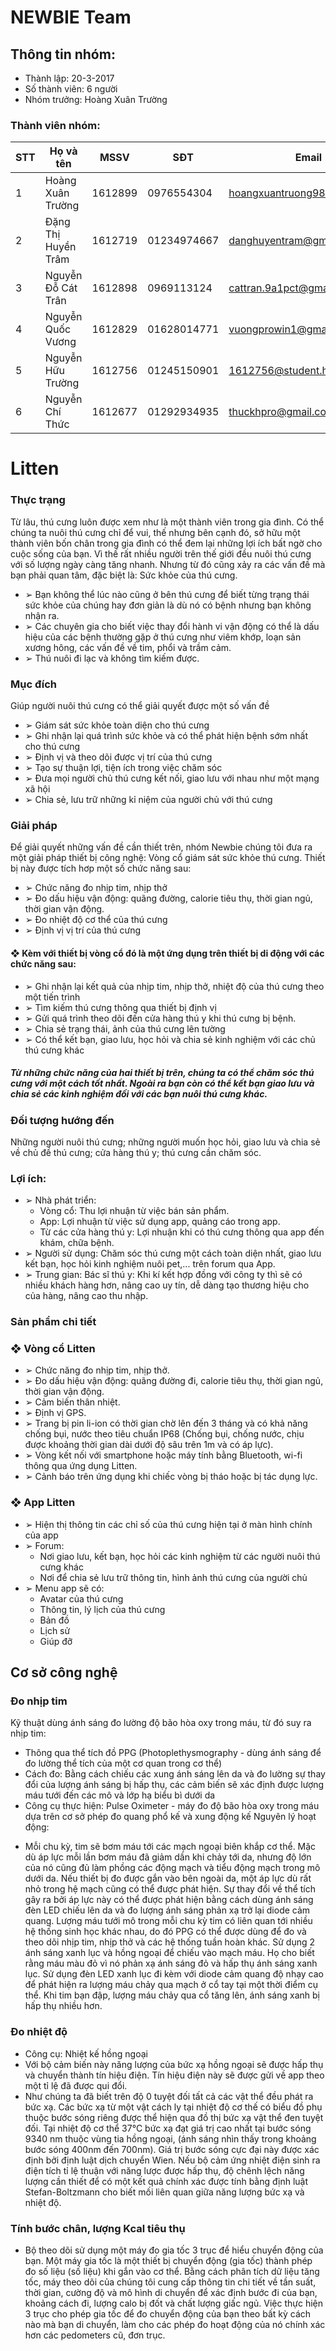 # NEWBIE Team

## Thông tin nhóm:
  * Thành lập: 20-3-2017
  * Số thành viên: 6 người
  * Nhóm trưởng: Hoàng Xuân Trường
  
### Thành viên nhóm:

STT | Họ và tên | MSSV | SĐT | Email
-----|------------|------|---------|------------
1 | Hoàng Xuân Trường | 1612899 | 0976554304 | hoangxuantruong98@gmail.com
2 | Đặng Thị Huyền Trâm | 1612719 | 01234974667 | danghuyentram@gmail.com
3 | Nguyễn Đỗ Cát Trân | 1612898 | 0969113124 | cattran.9a1pct@gmail.com
4 | Nguyễn Quốc Vương | 1612829 | 01628014771 | vuongprowin1@gmail.com
5 | Nguyễn Hữu Trường | 1612756 | 01245150901 | 1612756@student.hcmus.edu.vn
6 | Nguyễn Chí Thức | 1612677 | 01292934935 | thuckhpro@gmail.com

# Litten

### Thực trạng
  Từ lâu, thú cưng luôn được xem như là một thành viên trong gia đình. Có thể chúng ta nuôi thú cưng chỉ để vui, thế nhưng bên cạnh đó, sở hữu một thành viên bốn chân trong gia đình có thể đem lại những lợi ích bất ngờ cho cuộc sống của bạn. Vì thế rất nhiều người trên thế giới đều nuôi thú cưng với số lượng ngày càng tăng nhanh. Nhưng từ đó cũng xảy ra các vấn đề mà bạn phải quan tâm, đặc biệt là: Sức khỏe của thú cưng. 
* ➢	Bạn không thể lúc nào cũng ở bên thú cưng để biết từng trạng thái sức khỏe của chúng hay đơn giản là dù nó có bệnh nhưng bạn không nhận ra. 
* ➢	Các chuyên gia cho biết việc thay đổi hành vi vận động có thể là dấu hiệu của các bệnh thường gặp ở thú cưng như viêm khớp, loạn sản xương hông, các vấn đề về tim, phổi và trầm cảm.
* ➢	Thú nuôi đi lạc và không tìm kiếm được.
### Mục đích
  Giúp người nuôi thú cưng có thể giải quyết được một số vấn đề
* ➢	Giám sát sức khỏe toàn diện cho thú cưng
* ➢	Ghi nhận lại quá trình sức khỏe và có thể phát hiện bệnh sớm nhất cho thú cưng
* ➢	Định vị và theo dõi được vị trí của thú cưng
* ➢	Tạo sự thuận lợi, tiện ích trong việc chăm sóc
* ➢	Đưa mọi người chủ thú cưng kết nối, giao lưu với nhau như một mạng xã hội
* ➢	Chia sẻ, lưu trữ những kỉ niệm của người chủ với thú cưng
### Giải pháp 
  Để giải quyết những vấn đề cần thiết trên, nhóm Newbie chúng tôi đưa ra một giải pháp thiết bị công nghệ: Vòng cổ giám sát sức khỏe thú cưng. Thiết bị này được tích hơp một số chức năng sau:
* ➢	Chức năng đo nhịp tim, nhịp thở
* ➢	Đo dấu hiệu vận động: quãng đường, calorie tiêu thụ, thời gian ngủ, thời gian vận động.
* ➢	Đo nhiệt độ cơ thể của thú cưng
* ➢	Định vị vị trí của thú cưng
#### ❖	Kèm với thiết bị vòng cổ đó là một ứng dụng trên thiết bị di động với các chức năng sau:
* ➢	Ghi nhận lại kết quả của nhịp tim, nhịp thở, nhiệt độ của thú cưng theo một tiến trình
* ➢	Tìm kiếm thú cưng thông qua thiết bị định vị
* ➢	Gửi quá trình theo dõi đến cửa hàng thú y khi thú cưng bị bệnh.
* ➢	Chia sẻ trạng thái, ảnh của thú cưng lên tường
* ➢	Có thể kết bạn, giao lưu, học hỏi và chia sẻ kinh nghiệm với các chủ thú cưng khác
##### Từ những chức năng của hai thiết bị trên, chúng ta có thể chăm sóc thú cưng với một cách tốt nhất. Ngoài ra bạn còn có thể kết bạn giao lưu và chia sẻ các kinh nghiệm đối với các bạn nuôi thú cưng khác.
### Đối tượng hướng đến
   Những người nuôi thú cưng; những người muốn học hỏi, giao lưu  và chia sẻ về chủ đề thú cưng; cửa hàng thú y; thú cưng cần chăm sóc.
### Lợi ích: 
* ➢	Nhà phát triển: 
    -	Vòng cổ: Thu lợi nhuận từ việc bán sản phẩm.
    -	App: Lợi nhuận từ việc sử dụng app, quảng cáo trong app.
    -	Từ các cửa hàng thú y: Lợi nhuận khi có thú cưng thông qua app đến khám, chữa bệnh.
* ➢	Người sử dụng: Chăm sóc thú cưng một cách toàn diện nhất, giao lưu kết bạn, học hỏi kinh nghiệm nuôi pet,... trên forum qua App.
* ➢	Trung gian: Bác sĩ thú y: Khi kí kết hợp đồng với công ty thì sẽ có nhiều khách hàng hơn, nâng cao uy tín, dễ dàng tạo thương hiệu cho của hàng, nâng cao thu nhập.

### Sản phẩm chi tiết
### ❖	Vòng cổ Litten
* ➢	Chức năng đo nhịp tim, nhịp thở.
* ➢	Đo dấu hiệu vận động: quãng đường đi, calorie tiêu thụ, thời gian ngủ, thời gian vận động.
* ➢	Cảm biến thân nhiệt.
* ➢	Định vị GPS.
* ➢	Trang bị pin li-ion có thời gian chờ lên đến 3 tháng và có khả năng chống bụi, nước theo tiêu chuẩn IP68 (Chống bụi, chống nước, chịu được khoảng thời gian dài dưới độ sâu trên 1m và có áp lực).
* ➢	Vòng kết nối với smartphone hoặc máy tính bằng Bluetooth, wi-fi thông qua ứng dụng Litten.
* ➢	Cảnh báo trên ứng dụng khi chiếc vòng bị tháo hoặc bị tác dụng lực.
### ❖	App Litten
* ➢	Hiện thị thông tin các chỉ số của thú cưng hiện tại ở màn hình chính của app
* ➢	Forum: 
   -	Nơi giao lưu, kết bạn, học hỏi các kinh nghiệm từ các người nuôi thú cưng khác
   -	Nơi để chia sẻ lưu trữ thông tin, hình ảnh thú cưng của người chủ
* ➢	Menu app sẽ có:
   -	Avatar của thú cưng
   -	Thông tin, lý lịch của thú cưng
   -	Bản đồ
   -	Lịch sử    
   -	Giúp đỡ     
## Cơ sở công nghệ
### Đo nhịp tim
Kỹ thuật dùng ánh sáng đo lường độ bão hòa oxy trong máu, từ đó suy ra nhịp tim:
+ Thông qua thể tích đồ PPG (Photoplethysmography - dùng ánh sáng để đo lường thể tích của một cơ quan trong cơ thể)
+ Cách đo: Bằng cách chiếu các xung ánh sáng lên da và đo lường sự thay đổi của lượng ánh sáng bị hấp thụ, các cảm biến sẽ xác định được lượng máu tưới đến các mô và lớp hạ biểu bì dưới da
+ Công cụ thực hiện: Pulse Oximeter - máy đo độ bão hòa oxy trong máu dựa trên cơ sở phép đo quang phổ kế và xung động kế
Nguyên lý hoạt động: 
* Mỗi chu kỳ, tim sẽ bơm máu tới các mạch ngoại biên khắp cơ thể. Mặc dù áp lực mỗi lần bơm máu đã giảm dần khi chảy tới da, nhưng độ lớn của nó cũng đủ làm phồng các động mạch và tiểu động mạch trong mô dưới da. Nếu thiết bị đo được gắn vào bên ngoài da, một áp lực dù rất nhỏ trong hệ mạch cũng có thể được phát hiện. Sự thay đổi về thể tích gây ra bởi áp lực này có thể được phát hiện bằng cách dùng ánh sáng đèn LED chiếu lên da và đo lượng ánh sáng phản xạ trở lại diode cảm quang. Lượng máu tưới mô trong mỗi chu kỳ tim có liên quan tới nhiều hệ thống sinh học khác nhau, do đó PPG có thể được dùng để đo và theo dõi nhịp tim, nhịp thở và các hệ thống tuần hoàn khác.
Sử dụng 2 ánh sáng xanh lục và hồng ngoại để chiếu vào mạch máu. Họ cho biết rằng máu màu đỏ vì nó phản xạ ánh sáng đỏ và hấp thụ ánh sáng xanh lục. Sử dụng đèn LED xanh lục đi kèm với diode cảm quang độ nhạy cao để phát hiện ra lượng máu chảy qua mạch ở cổ tay tại một thời điểm cụ thể. Khi tim bạn đập, lượng máu chảy qua cổ tăng lên, ánh sáng xanh bị hấp thụ nhiều hơn.
### Đo nhiệt độ
- Công cụ: Nhiệt kế hồng ngoại
- Với bộ cảm biến này năng lượng của bức xạ hồng ngoại sẽ được hấp thụ và chuyển thành tín hiệu điện. Tín hiệu điện này sẽ được gửi về app theo một tỉ lệ đã được qui đổi.
- Như chúng ta đã biết trên độ 0 tuyệt đối tất cả các vật thể đều phát ra bức xạ. Các bức xạ từ một vật cách ly tại nhiệt độ cơ thế có biểu đồ phụ thuộc bước sóng riêng được thể hiện qua đồ thị bức xạ vật thể đen tuyệt đối. Tại nhiệt độ cơ thể 37°C bức xạ đạt giá trị cao nhất tại bước sóng 9340 nm thuộc vùng tia hồng ngoại, (ánh sáng nhìn thấy trong khoảng bước sóng 400nm đến 700nm). Giá trị bước sóng cực đại này được xác định bởi định luật dịch chuyển Wien. Nếu bộ cảm ứng nhiệt điện sinh ra điện tích tỉ lệ thuận với năng lược được hấp thụ, độ chênh lệch năng lượng cần thiết để có một kết quả chính xác được tính bằng định luật Stefan-Boltzmann cho biết mối liên quan giữa năng lượng bức xạ và nhiệt độ. 
### Tính bước chân, lượng Kcal tiêu thụ
- Bộ theo dõi sử dụng một máy đo gia tốc 3 trục để hiểu chuyển động của bạn. Một máy gia tốc là một thiết bị chuyển động (gia tốc) thành phép đo số liệu (số liệu) khi gắn vào cơ thể. Bằng cách phân tích dữ liệu tăng tốc, máy theo dõi của chúng tôi cung cấp thông tin chi tiết về tần suất, thời gian, cường độ và mô hình di chuyển để xác định bước đi của bạn, khoảng cách đi, lượng calo bị đốt và chất lượng giấc ngủ. Việc thực hiện 3 trục cho phép gia tốc để đo chuyển động của bạn theo bất kỳ cách nào mà bạn di chuyển, làm cho các phép đo hoạt động của nó chính xác hơn các pedometers cũ, đơn trục.



